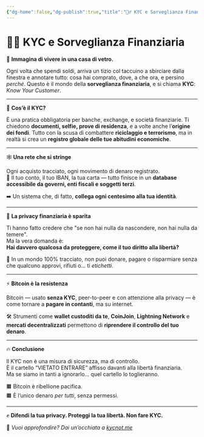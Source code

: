 ```yaml
---
{"dg-home":false,"dg-publish":true,"title":"🕵️‍♂️ KYC e Sorveglianza Finanziaria","tags":["Bitcoin","Privacy","KYC","Finanza","Controllo"],"date":"2025-07-09","permalink":"/idee/bitcoin/kyc-e-sorveglianza-finanziaria/","dgPassFrontmatter":true}
---
```



# 🕵️‍♂️ KYC e Sorveglianza Finanziaria

🧠 **Immagina di vivere in una casa di vetro.**

Ogni volta che spendi soldi, arriva un tizio col taccuino a sbirciare dalla finestra e annotare tutto: cosa hai comprato, dove, a che ora, e persino *perché*. Questo è il mondo della **sorveglianza finanziaria**, e si chiama **KYC**: *Know Your Customer*.

---

📜 **Cos’è il KYC?**

È una pratica obbligatoria per banche, exchange, e società finanziarie. Ti chiedono **documenti, selfie, prove di residenza**, e a volte anche l’**origine dei fondi**. Tutto con la scusa di combattere **riciclaggio e terrorismo**, ma in realtà si crea un **registro globale delle tue abitudini economiche**.

---

🕸️ **Una rete che si stringe**

Ogni acquisto tracciato, ogni movimento di denaro registrato.  
🔗 Il tuo conto, il tuo IBAN, la tua carta — tutto finisce in un **database accessibile da governi, enti fiscali e soggetti terzi**.

➡️ Un sistema che, di fatto, **collega ogni centesimo alla tua identità**.

---

🚫 **La privacy finanziaria è sparita**

Ti hanno fatto credere che "se non hai nulla da nascondere, non hai nulla da temere".  
Ma la vera domanda è:  
**Hai davvero qualcosa da proteggere, come il tuo diritto alla libertà?**

📵 In un mondo 100% tracciato, non puoi donare, pagare o risparmiare senza che qualcuno approvi, rifiuti o... ti *etichetti*.

---

⚡ **Bitcoin è la resistenza**

Bitcoin — usato **senza KYC**, peer-to-peer e con attenzione alla privacy — è come tornare a **pagare in contanti**, ma su internet.

🛠️ Strumenti come **wallet custoditi da te**, **CoinJoin**, **Lightning Network** e **mercati decentralizzati** permettono di **riprendere il controllo del tuo denaro**.

---

🔥 **Conclusione**

Il KYC non è una misura di sicurezza, ma di controllo.  
È il cartello “VIETATO ENTRARE” affisso davanti alla libertà finanziaria.  
Ma se siamo in tanti a ignorarlo… quel cartello lo toglieranno.

🟧 Bitcoin è ribellione pacifica.  
🟧 È l’unico denaro *per tutti*, senza permessi.

---

✊ **Difendi la tua privacy. Proteggi la tua libertà. Non fare KYC.**

🔗 _Vuoi approfondire? Dai un’occhiata a [kycnot.me](https://kycnot.me)_
